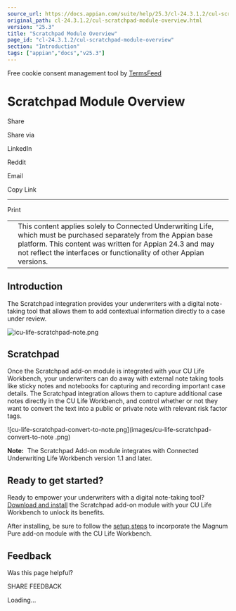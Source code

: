 ```yaml
---
source_url: https://docs.appian.com/suite/help/25.3/cl-24.3.1.2/cul-scratchpad-module-overview.html
original_path: cl-24.3.1.2/cul-scratchpad-module-overview.html
version: "25.3"
title: "Scratchpad Module Overview"
page_id: "cl-24.3.1.2/cul-scratchpad-module-overview"
section: "Introduction"
tags: ["appian","docs","v25.3"]
---
```



Free cookie consent management tool by [TermsFeed](https://www.termsfeed.com/)

# Scratchpad Module Overview

Share

Share via

LinkedIn

Reddit

Email

Copy Link

* * *

Print

<table><tbody><tr><td><i class="fa fa-check-square-o" aria-hidden="true"></i></td><td>This content applies solely to Connected Underwriting Life, which must be purchased separately from the Appian base platform. This content was written for Appian 24.3 and may not reflect the interfaces or functionality of other Appian versions.</td></tr></tbody></table>

## Introduction

The Scratchpad integration provides your underwriters with a digital note-taking tool that allows them to add contextual information directly to a case under review.

![icu-life-scratchpad-note.png](images/cu-life-scratchpad-note.png)

## Scratchpad

Once the Scratchpad add-on module is integrated with your CU Life Workbench, your underwriters can do away with external note taking tools like sticky notes and notebooks for capturing and recording important case details. The Scratchpad integration allows them to capture additional case notes directly in the CU Life Workbench, and control whether or not they want to convert the text into a public or private note with relevant risk factor tags.

![cu-life-scratchpad-convert-to-note.png](images/cu-life-scratchpad-convert-to-note
.png)

**Note:**  The Scratchpad Add-on module integrates with Connected Underwriting Life Workbench version 1.1 and later.

## Ready to get started?

Ready to empower your underwriters with a digital note-taking tool? [Download and install](cul-scratchpad-aom-installation.html) the Scratchpad add-on module with your CU Life Workbench to unlock its benefits.

After installing, be sure to follow the [setup steps](cul-scratchpad-aom-setup.html) to incorporate the Magnum Pure add-on module with the CU Life Workbench.

## Feedback

Was this page helpful?

SHARE FEEDBACK

Loading...